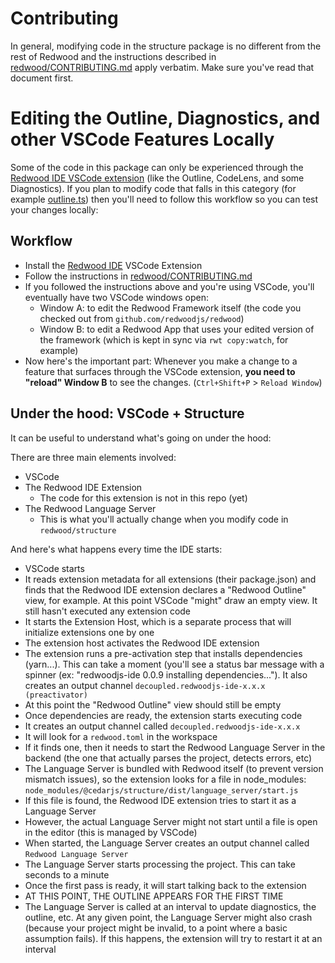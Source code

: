 # Contributing

In general, modifying code in the structure package is no different from the rest of Redwood and the instructions described in [redwood/CONTRIBUTING.md](../../CONTRIBUTING.md) apply verbatim. Make sure you've read that document first.

# Editing the Outline, Diagnostics, and other VSCode Features Locally

Some of the code in this package can only be experienced through the [Redwood IDE VSCode extension](https://marketplace.visualstudio.com/items?itemName=decoupled.redwoodjs-ide) (like the Outline, CodeLens, and some Diagnostics).
If you plan to modify code that falls in this category (for example [outline.ts](https://github.com/cedarjs/cedar/blob/main/packages/structure/src/language_server/outline.ts)) then you'll need to follow this workflow so you can test your changes locally:

## Workflow

- Install the [Redwood IDE](https://marketplace.visualstudio.com/items?itemName=decoupled.redwoodjs-ide) VSCode Extension
- Follow the instructions in [redwood/CONTRIBUTING.md](../../CONTRIBUTING.md)
- If you followed the instructions above and you're using VSCode, you'll eventually have two VSCode windows open:
  - Window A: to edit the Redwood Framework itself (the code you checked out from `github.com/redwoodjs/redwood`)
  - Window B: to edit a Redwood App that uses your edited version of the framework (which is kept in sync via `rwt copy:watch`, for example)
- Now here's the important part: Whenever you make a change to a feature that surfaces through the VSCode extension, **you need to "reload" Window B** to see the changes. (`Ctrl+Shift+P` > `Reload Window`)

## Under the hood: VSCode + Structure

It can be useful to understand what's going on under the hood:

There are three main elements involved:

- VSCode
- The Redwood IDE Extension
  - The code for this extension is not in this repo (yet)
- The Redwood Language Server
  - This is what you'll actually change when you modify code in `redwood/structure`

And here's what happens every time the IDE starts:

- VSCode starts
- It reads extension metadata for all extensions (their package.json) and finds that the Redwood IDE extension declares a "Redwood Outline" view, for example. At this point VSCode "might" draw an empty view. It still hasn't executed any extension code
- It starts the Extension Host, which is a separate process that will initialize extensions one by one
- The extension host activates the Redwood IDE extension
- The extension runs a pre-activation step that installs dependencies (yarn...). This can take a moment (you'll see a status bar message with a spinner (ex: "redwoodjs-ide 0.0.9 installing dependencies..."). It also creates an output channel `decoupled.redwoodjs-ide-x.x.x (preactivator)`
- At this point the "Redwood Outline" view should still be empty
- Once dependencies are ready, the extension starts executing code
- It creates an output channel called `decoupled.redwoodjs-ide-x.x.x`
- It will look for a `redwood.toml` in the workspace
- If it finds one, then it needs to start the Redwood Language Server in the backend (the one that actually parses the project, detects errors, etc)
- The Language Server is bundled with Redwood itself (to prevent version mismatch issues), so the extension looks for a file in node_modules: `node_modules/@cedarjs/structure/dist/language_server/start.js`
- If this file is found, the Redwood IDE extension tries to start it as a Language Server
- However, the actual Language Server might not start until a file is open in the editor (this is managed by VSCode)
- When started, the Language Server creates an output channel called `Redwood Language Server`
- The Language Server starts processing the project. This can take seconds to a minute
- Once the first pass is ready, it will start talking back to the extension
- AT THIS POINT, THE OUTLINE APPEARS FOR THE FIRST TIME
- The Language Server is called at an interval to update diagnostics, the outline, etc. At any given point, the Language Server might also crash (because your project might be invalid, to a point where a basic assumption fails). If this happens, the extension will try to restart it at an interval
